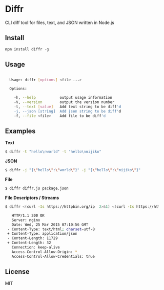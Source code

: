 # Diffr

CLI diff tool for files, text, and JSON written in Node.js

## Install

```js
npm install diffr -g
```

## Usage

```bash

  Usage: diffr [options] <file ...>

  Options:

    -h, --help           output usage information
    -V, --version        output the version number
    -t, --text [value]   Add text string to be diff'd
    -j, --json [string]  Add json string to be diff'd
    -f, --file <file>    Add file to be diff'd

```

## Examples


**Text**

```bash
$ diffr -t "hello\nworld" -t "hello\nnijiko"
```

**JSON**

```bash
$ diffr -j "{\"hello\":\"world\"}" -j "{\"hello\":\"nijiko\"}"
```

**File**

```bash
$ diffr diffr.js package.json
```

**File Descriptors / Streams**

```bash
$ diffr <(curl -Is https://httpbin.org/ip  2>&1) <(curl -Is https://httpbin.org  2>&1)

   HTTP/1.1 200 OK
   Server: nginx
   Date: Wed, 25 Mar 2015 07:10:56 GMT
 - Content-Type: text/html; charset=utf-8
 + Content-Type: application/json
 - Content-Length: 11729
 + Content-Length: 32
   Connection: keep-alive
   Access-Control-Allow-Origin: *
   Access-Control-Allow-Credentials: true

```

## License

MIT